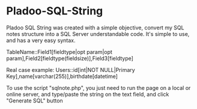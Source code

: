 # Pladoo-SQL-String
Pladoo SQL String was created with a simple objective, convert my SQL notes structure into a SQL Server understandable code.
It's simple to use, and has a very easy syntax. 

TableName::Field1[fieldtype|opt param|opt param],Field2[fieldtype(fieldsize)],Field3[fieldtype]

Real case example: 
Users::id[int|NOT NULL|Primary Key],name[varchar(255)],birthdate[datetime]

To use the script "sqlnote.php", you just need to run the page on a local or online server, and type/paste the string on the text field, 
and click "Generate SQL" button
